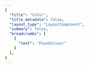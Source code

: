 ```yaml
---
{
  "title": "Color",
  "title_metadata": false,
  "layout_type": "LayoutComponent",
  "summary": false,
  "breadcrumbs": [
    {
      "text": "Foundation/"
    }
  ],
}
---
```

<cdr-doc-tabs :labels="['Overview', 'Guidelines', 'Brand Palette']">
<template slot="Overview">
<cdr-doc-table-of-contents-shell>
  

Color design tokens represent the fundamental decisions of Cedar’s visual language: 
  - Stores color specifications using variable names, not hard-coded values such as hex values for color
  - Specifies a hierarchical and semantically defined system


<br/>
<hr>

Below is a list of color tokens with descriptions and values. Web and mobile color tokens have identical hex values but the naming pattern differs. For example, color token names are:
  - **For Web:** cdr-color-text-primary-lightmode 
  - **For Android:** cdr_color_text_primary_lightmode
  - **For iOS:** CdrColorTextPrimaryLightmode  
  

<tokens-color type="background">
## Background Colors
</tokens-color>

<br>

## Typography Colors

<tokens-color type="text" mode="light">
### For Light Backgrounds
</tokens-color>

<br>


<tokens-color type="text" mode="dark">
### For Dark Backgrounds
</tokens-color>

<br>

## Icon Colors

<tokens-color type="icon" mode="light">
### For Light Backgrounds
</tokens-color>

<tokens-color type="icon" mode="dark">
### For Dark Backgrounds
</tokens-color>

<br>

## Border Colors

<tokens-color type="border" mode="light">
### For Light Backgrounds
</tokens-color>

<br>

<tokens-color type="border" mode="dark">
### For Dark Backgrounds
</tokens-color>

<br>

</cdr-doc-table-of-contents-shell>
</template>




<template slot="Guidelines">
<cdr-doc-table-of-contents-shell>

Cedar offers a range of colors designed to be accessed, understood, and used by all people regardless of their age, background, or ability. We meet or exceed color contrast [WCAG AA accessibility standards](https://www.w3.org/WAI/standards-guidelines/wcag/).

## Examples
<do-dont :examples="[
  {
    type: 'do',
    image: 'color-illustrations/color_1_do.png',
    caption: 'use approved background colors to separate content areas'
  },
  {
    type: 'dont',
    image: 'color-illustrations/color_1_dont.png',
    caption: 'use accent colors as backgrounds'
  }
]" />

<br>

<do-dont :examples="[
  {
    type: 'do',
    image: 'color-illustrations/color_2_do.png',
    caption: 'arrange background colors to promote page hierarchy by minimizing shifts in background'
  },
  {
    type: 'dont',
    image: 'color-illustrations/color_2_dont.png',
    caption: 'alternate background colors in visually jarring ways'
  }
]" />

<br>

## Accessibility 
Text choices should be paired with their corresponding background color to ensure accessibility. Legend descriptions for WCAG contrast ratios requirements are:
  - **AAA:** 7:1 for normal text and 4.5:1 for large text 
  - **AA:** 4.5:1 for normal text and 3:1 for large text
  - **AA-LG:** Only for large text, graphical objects and user interface components

<br>

Note: Large text is defined as 18 point (typically 24px) or larger or with bold style, 14 point (typically 18.66px) or larger

<br>

### For Light Backgrounds
WCAG color contrast ratios for frequently used Cedar color tokens for text or foreground colors on light background colors.

#### cdr-color-background-lightest
(Values for cdr-color-background-lightest: #ffffff or r255 g255 b255)

<table>
  <tbody>
    <tr>
      <td> <cdr-img class="cdr-doc-article-img" :src="$withBase(`/color-illustrations/wcag_rating_bkgnd_lightest_primary_4-3.png`)"/> </td>
      <td>AAA 14.55:1  </td>
      <td>cdr-color-text-primary-lightmode  <br>Values: #292929 &nbsp; / &nbsp; r41 g41 b41 </td>      
    </tr>
    <tr>
      <td> <cdr-img class="cdr-doc-article-img" :src="$withBase(`/color-illustrations/wcag_rating_bkgnd_lightest_secondary_4-3.png`)"/> </td>
      <td>AA 6.19:1 </td>
      <td>cdr-color-text-secondary-lightmode <br>Values: #616161 &nbsp; / &nbsp; r97 g97 b97</td>      
    </tr>
    <tr>
      <td> <cdr-img class="cdr-doc-article-img" :src="$withBase(`/color-illustrations/wcag_rating_bkgnd_lightest_link_4-3.png`)"/> </td>
      <td>AA 4.74:1 </td>
      <td>cdr-color-text-link-lightmode <br>Values: #3278ae &nbsp; / &nbsp; r50 g120 b174</td>      
    </tr>
    <tr>
      <td> <cdr-img class="cdr-doc-article-img" :src="$withBase(`/color-illustrations/wcag_rating_bkgnd_lightest_error_4-3.png`)"/> </td>
      <td>AA 6.33:1 </td>
      <td>cdr-color-text-error-lightmode <br>Values: #b5292b &nbsp; / &nbsp; r181 g41 b43</td>      
    </tr>
    <tr>
      <td> <cdr-img class="cdr-doc-article-img" :src="$withBase(`/color-illustrations/wcag_rating_bkgnd_lightest_disabled_4-3.png`)"/> </td>
      <td>N/A* </td>
      <td>cdr-color-text-disabled-lightmode <br>Values: #b8b8b8 &nbsp; / &nbsp; r184 g184 b184 <br>*When text is disabled </td>      
    </tr>
  </tbody>
</table>


<br>

#### cdr-color-background-lighter
(Values for cdr-color-background-lighter: #fafafa or r250 g250 b250)

<table>
  <tbody>
    <tr>
      <td> <cdr-img class="cdr-doc-article-img" :src="$withBase(`/color-illustrations/wcag_rating_bkgnd_lighter_primary_4-3.png`)"/> </td>
      <td>AAA 13.94:1   </td>
      <td>cdr-color-text-primary-lightmode  <br>Values: #292929 &nbsp; / &nbsp; r41 g41 b41 </td>   
    </tr>
    <tr>
      <td> <cdr-img class="cdr-doc-article-img" :src="$withBase(`/color-illustrations/wcag_rating_bkgnd_lighter_secondary_4-3.png`)"/> </td>
      <td>AA 5.93:1   </td>
      <td>cdr-color-text-secondary-lightmode <br>Values: #616161 &nbsp; / &nbsp; r97 g97 b97</td>    
    </tr>
    <tr>
      <td> <cdr-img class="cdr-doc-article-img" :src="$withBase(`/color-illustrations/wcag_rating_bkgnd_lighter_link_4-3.png`)"/> </td>
      <td>AA 4.54:1  </td>
      <td>cdr-color-text-link-lightmode <br>Values: #3278ae &nbsp; / &nbsp; r50 g120 b174</td>   
    </tr>
    <tr>
      <td> <cdr-img class="cdr-doc-article-img" :src="$withBase(`/color-illustrations/wcag_rating_bkgnd_lighter_error_4-3.png`)"/> </td>
      <td>AA 6.07:1 </td>
      <td>cdr-color-text-error-lightmode <br>Values: #b5292b &nbsp; / &nbsp; r181 g41 b43</td>  
    </tr>
    <tr>
      <td> <cdr-img class="cdr-doc-article-img" :src="$withBase(`/color-illustrations/wcag_rating_bkgnd_lighter_disabled_4-3.png`)"/> </td>
      <td>N/A* </td>
      <td>cdr-color-text-disabled-lightmode <br>Values: #b8b8b8 &nbsp; / &nbsp; r184 g184 b184 <br>*When text is disabled </td>   
    </tr>
  </tbody>
</table>

<br>

#### cdr-color-background-light
(Values for cdr-color-background-light: #f7f7f7 or r247 g247 b247)

<table>
  <tbody>
    <tr>
      <td> <cdr-img class="cdr-doc-article-img" :src="$withBase(`/color-illustrations/wcag_rating_bkgnd_light_primary_4-3.png`)"/> </td>
      <td>AAA 13.58:1  </td>
      <td>cdr-color-text-primary-lightmode  <br>Values: #292929 &nbsp; / &nbsp; r41 g41 b41 </td>   
    </tr>
    <tr>
      <td> <cdr-img class="cdr-doc-article-img" :src="$withBase(`/color-illustrations/wcag_rating_bkgnd_light_secondary_4-3.png`)"/> </td>
      <td>AA 5.78:1  </td>
      <td>cdr-color-text-secondary-lightmode <br>Values: #616161 &nbsp; / &nbsp; r97 g97 b97</td>    
    </tr>
    <tr>
      <td> <cdr-img class="cdr-doc-article-img" :src="$withBase(`/color-illustrations/wcag_rating_bkgnd_light_link_4-3.png`)"/> </td>
      <td>AA-LG 4.42:1 </td>
      <td>cdr-color-text-link-lightmode <br>Values: #3278ae &nbsp; / &nbsp; r50 g120 b174</td>   
    </tr>
    <tr>
      <td> <cdr-img class="cdr-doc-article-img" :src="$withBase(`/color-illustrations/wcag_rating_bkgnd_light_error_4-3.png`)"/> </td>
      <td>AA 5.91:1 </td>
      <td>cdr-color-text-error-lightmode <br>Values: #b5292b &nbsp; / &nbsp; r181 g41 b43</td>  
    </tr>
    <tr>
      <td> <cdr-img class="cdr-doc-article-img" :src="$withBase(`/color-illustrations/wcag_rating_bkgnd_light_disabled_4-3.png`)"/> </td>
      <td>N/A* </td>
      <td>cdr-color-text-disabled-lightmode <br>Values: #b8b8b8 &nbsp; / &nbsp; r184 g184 b184 <br>*When text is disabled </td>   
    </tr>
  </tbody>
</table> 

<br>


### For Dark Backgrounds
WCAG color contrast ratios for frequently used Cedar color tokens for text or foreground colors on dark background colors.

#### cdr-color-background-dark
(Values for cdr-color-background-dark: #292929 or r41 g41 b41)

<table>
  <tbody>
    <tr>
      <td> <cdr-img class="cdr-doc-article-img" :src="$withBase(`/color-illustrations/wcag_rating_bkgnd_dark_primary_4-3.png`)"/> </td>
      <td>AAA 13.94:1 </td>
      <td>cdr-color-text-primary-darkmode <br>Values: #fafafa &nbsp; / &nbsp; r250 g250 b250 </td>
    </tr>
    <tr>
      <td> <cdr-img class="cdr-doc-article-img" :src="$withBase(`/color-illustrations/wcag_rating_bkgnd_dark_secondary_4-3.png`)"/> </td>
      <td>AA 5.11:1 </td>
      <td>cdr-color-text-secondary-darkmode <br>Values: #999999 &nbsp; / &nbsp; r153 g153 b153 </td>
    </tr>
    <tr>
      <td> <cdr-img class="cdr-doc-article-img" :src="$withBase(`/color-illustrations/wcag_rating_bkgnd_dark_link_4-3.png`)"/> </td>
      <td>AA 4.61:1  </td>
      <td>cdr-color-text-link-darkmode <br>Values: #5197cd &nbsp; / &nbsp; r81 g151 b205 </td>
    </tr>
    <tr>
      <td> <cdr-img class="cdr-doc-article-img" :src="$withBase(`/color-illustrations/wcag_rating_bkgnd_dark_error_4-3.png`)"/> </td>
      <td>AA 4.58:1 </td>
      <td>cdr-color-text-error-darkmode <br>Values: #e86868 &nbsp; / &nbsp; r232 g104 b104 </td>
    </tr>
    <tr>
      <td> <cdr-img class="cdr-doc-article-img" :src="$withBase(`/color-illustrations/wcag_rating_bkgnd_dark_disabled_4-3.png`)"/> </td>
      <td>N/A* </td>
      <td>cdr-color-text-disabled-darkmode <br>Values: #616161 &nbsp; / &nbsp; r97 g97 b97 <br>*When text is disabled </td>   
    </tr>
  </tbody>
</table>

<br>

#### cdr-color-background-darker
(Values for cdr-color-background-darker: #1a1a1a or r26 g26 b26)

<table>
  <tbody>
    <tr>
      <td> <cdr-img class="cdr-doc-article-img" :src="$withBase(`/color-illustrations/wcag_rating_bkgnd_darker_primary_4-3.png`)"/> </td>
      <td>AAA 16.67:1   </td>
      <td>cdr-color-text-primary-darkmode <br>Values: #fafafa &nbsp; / &nbsp; r250 g250 b250 </td>
    </tr>
    <tr>
      <td> <cdr-img class="cdr-doc-article-img" :src="$withBase(`/color-illustrations/wcag_rating_bkgnd_darker_secondary_4-3.png`)"/> </td>
      <td>AA 6.11:1  </td>
      <td>cdr-color-text-secondary-darkmode <br>Values: #999999 &nbsp; / &nbsp; r153 g153 b153 </td>
    </tr>
    <tr>
      <td> <cdr-img class="cdr-doc-article-img" :src="$withBase(`/color-illustrations/wcag_rating_bkgnd_darker_link_4-3.png`)"/> </td>
      <td>AA 5.52:1  </td>
      <td>cdr-color-text-link-darkmode <br>Values: #5197cd &nbsp; / &nbsp; r81 g151 b205 </td>
    </tr>
    <tr>
      <td> <cdr-img class="cdr-doc-article-img" :src="$withBase(`/color-illustrations/wcag_rating_bkgnd_darker_error_4-3.png`)"/> </td>
      <td>AA 5.48:1  </td>
      <td>cdr-color-text-error-darkmode <br>Values: #e86868 &nbsp; / &nbsp; r232 g104 b104 </td>
    </tr>
    <tr>
      <td> <cdr-img class="cdr-doc-article-img" :src="$withBase(`/color-illustrations/wcag_rating_bkgnd_darker_disabled_4-3.png`)"/> </td>
      <td>N/A* </td>
      <td>cdr-color-text-disabled-darkmode <br>Values: #616161 &nbsp; / &nbsp; r97 g97 b97 <br>*When text is disabled </td>   
    </tr>
  </tbody>
</table>

<br>

</cdr-doc-table-of-contents-shell>
</template>




<template slot="Brand Palette">
<cdr-doc-table-of-contents-shell>

<cdr-doc-alert icon="warning"><strong>These values should not be used standalone to create custom UI.</strong></cdr-doc-alert>

Colors from REI’s brand color palette are used throughout Cedar components and design recommendations. 

**Use these values when:**
  - Requesting an update to an existing Cedar component
  - Requesting a new token 
  - Developing a new component that will be adopted by Cedar Design System
  - Creating a custom or product-specific solution that will not be reused 

<br> 

**Don't use these values when:**
  - Creating a broad solution that can be shared across teams. Instead, develop a new component or utility
  - Wanting the benefit of dynamically-updated styles when there are changes in the brand guidelines. Instead, use tokens
  - Color values are repeated throughout the page. Instead, request a new token

<br> 

Note that the values on this page:
  - May not have a long lifespan
  - May alter the value more frequently
  - May be used for a wide variety of purposes

<br>  

**Requesting a Token**  <br>
If you have a request for a token that is missing, you can submit a request using the [Feature Request Form](https://airtable.com/shrcbq9CHthuMO7AC), or ask in the [#cedar-user-support](https://rei.slack.com/messages/CA58YCGN4) Slack channel. View requirements in the <cdr-link :href="$withBase('/foundation/tokens/?active-link=adding-tokens-to-the-repository')">Adding Tokens to the Repository</cdr-link> section on the Tokens article. 

**Developing or Updating Cedar Components**  <br>
The Cedar team welcomes contributions from the digital community at REI. If you are interested in contributing design or code, please reach out at in Slack at [#cedar-user-support](https://rei.slack.com/messages/CA58YCGN4), email [cedar@rei.com](mailto:cedar@rei.com), or talk to your manager.


<br>
<hr>

## Grey Colors
Grey colors support the cohesive use of typography, backgrounds, and borders across the digital ecosystem. 

<table>
  <tbody>
    <tr>
      <td colspan=2 height=32 bgcolor="#ffffff"> </td>
    </tr>
    <tr>
      <td width=144>
        #ffffff <br>
        r255  g255  b255 <br>
        <br>
        <br>
      </td>
      <td width=360>
        <b>Tokens:</b><br>
        cdr-color-background-lightest <br>
        cdr-color-background-form-lightmode <br>
        cdr-color-background-form-input-lightmode      
      </td>
    </tr>
  </tbody>
</table>

<br>

<table>
  <tbody>
    <tr>
      <td colspan=2 height=32 bgcolor="#fafafa"> </td>
    </tr>
    <tr>
      <td width=144>
        #fafafa <br>
        r250  g250  b250 <br>
        <br>
        <br>
        <br>
      </td>
      <td width=360>
        <b>Tokens:</b><br>
        cdr-color-background-lighter <br>
        cdr-color-text-primary-darkmode <br>
        cdr-color-text-form-label-darkmode <br>
        cdr-color-border-primary-darkmode <br>   
      </td>
    </tr>
  </tbody>
</table>

<br>

<table>
  <tbody>
    <tr>
      <td colspan=2 height=32 bgcolor="#f7f7f7"> </td>
    </tr>
    <tr>
      <td width=144>
        #f7f7f7 <br>
        r247  g247  b247  <br>
      </td>
      <td width=360>
        <b>Tokens:</b><br>
        cdr-color-background-light <br>
      </td>
    </tr>
  </tbody>
</table>

<br>

<table>
  <tbody>
    <tr>
      <td colspan=2 height=32 bgcolor="#dadada"> </td>
    </tr>
    <tr>
      <td width=144>
        #dadada <br>
        r218  g218  b218  <br>
      </td>
      <td width=360>
        <b>Tokens:</b><br>
        cdr-color-border-disabled-lightmode <br>
      </td>
    </tr>
  </tbody>
</table>

<br>

<table>
  <tbody>
    <tr>
      <td colspan=2 height=32 bgcolor="#b8b8b8"> </td>
    </tr>
    <tr>
      <td width=144>
        #b8b8b8 <br>
        r184  g184  b184  <br>
        <br>
        <br>
      </td>
      <td width=360>
        <b>Tokens:</b><br>
        cdr-color-text-disabled-lightmode <br>
        cdr-color-text-form-disabled-lightmode <br>
        cdr-color-border-secondary-lightmode 
      </td>
    </tr>
  </tbody>
</table>

<br>

<table>
  <tbody>
    <tr>
      <td colspan=2 height=32 bgcolor="#999999"> </td>
    </tr>
    <tr>
      <td width=144>
        #999999 <br>
        r153  g153  b153  <br>
        <br>
        <br>
      </td>
      <td width=360>
        <b>Tokens:</b><br>
        cdr-color-text-secondary-darkmode  <br>
        cdr-color-text-form-placeholder-darkmode <br>
        cdr-color-border-secondary-darkmode
      </td>
    </tr>
  </tbody>
</table>

<br>

<table>
  <tbody>
    <tr>
      <td colspan=2 height=32 bgcolor="#7a7a7a"> </td>
    </tr>
    <tr>
      <td width=144>
        #7a7a7a <br>
        r122  g122  b122  <br>
      </td>
      <td width=360>
        <b>Tokens:</b><br>
        N/A  <br>
      </td>
    </tr>
  </tbody>
</table>

<br>

<table>
  <tbody>
    <tr>
      <td colspan=2 height=32 bgcolor="#616161"> </td>
    </tr>
    <tr>
      <td width=144>
        #616161 <br>
        r97  g97  b97   <br>
        <br>
        <br>
        <br>
        <br>
      </td>
      <td width=360>
        <b>Tokens:</b><br>
        cdr-color-text-secondary-lightmode <br>
        cdr-color-text-form-placeholder-lightmode <br>
        cdr-color-text-disabled-darkmode <br>
        cdr-color-text-form-disabled-darkmode <br>
        cdr-color-border-primary-lightmode
      </td>
    </tr>
  </tbody>
</table>

<br>

<table>
  <tbody>
    <tr>
      <td colspan=2 height=32 bgcolor="#434343"> </td>
    </tr>
    <tr>
      <td width=144>
        #434343 <br>
        r67  g67  b67  <br>
      </td>
      <td width=360>
        <b>Tokens:</b><br>
        N/A  <br>
      </td>
    </tr>
  </tbody>
</table>

<br>

<table>
  <tbody>
    <tr>
      <td colspan=2 height=32 bgcolor="#292929"> </td>
    </tr>
    <tr>
      <td width=144>
        #292929 <br>
        r41  g41  b41  <br>
        <br>
        <br>
        <br>
        <br>
      </td>
      <td width=360>
        <b>Tokens:</b><br>
        cdr-color-background-dark <br>
        cdr-color-background-form-darkmode <br>
        cdr-color-background-form-input-darkmode <br>
        cdr-color-text-primary-lightmode <br>
        cdr-color-text-form-label-lightmode
      </td>
    </tr>
  </tbody>
</table>

<br>

<table>
  <tbody>
    <tr>
      <td colspan=2 height=32 bgcolor="#1a1a1a"> </td>
    </tr>
    <tr>
      <td width=144>
        #1a1a1a <br>
        r26  g26  b26   <br>
      </td>
      <td width=360>
        <b>Tokens:</b><br>
        cdr-color-background-darker <br>
      </td>
    </tr>
  </tbody>
</table>

<br>
<hr>

## Tan Colors
Tan or brand colors are core to the co-op. They’re often used as backgrounds when an experience calls for a stronger brand impression.

<table>
  <tbody>
    <tr>
      <td colspan=2 height=32 bgcolor="#faf9f5"> </td>
    </tr>
    <tr>
      <td width=144>
        #faf9f5 <br>
        r250  g249  b245  <br>
      </td>
      <td width=360>
        <b>Tokens:</b><br>
        N/A  <br>
      </td>
    </tr>
  </tbody>
</table>

<br>

<table>
  <tbody>
    <tr>
      <td colspan=2 height=32 bgcolor="#f1efe4"> </td>
    </tr>
    <tr>
      <td width=144>
        #f1efe4 <br>
        r241  g239  b228  <br>
      </td>
      <td width=360>
        <b>Tokens:</b><br>
        N/A  <br>
      </td>
    </tr>
  </tbody>
</table>

<br>
<hr>

## Blue Colors
Blue colors are used in a variety of scenarios such as prompting user actions, communicating informational messaging, and indicating links within body copy.

<table>
  <tbody>
    <tr>
      <td colspan=2 height=32 bgcolor="#5197cd"> </td>
    </tr>
    <tr>
      <td width=144>
        #5197cd <br>
        r81  g151  b205  <br>
      </td>
      <td width=360>
        <b>Tokens:</b><br>
        cdr-color-text-link-darkmode  <br>
      </td>
    </tr>
  </tbody>
</table>

<br>

<table>
  <tbody>
    <tr>
      <td colspan=2 height=32 bgcolor="#3278ae"> </td>
    </tr>
    <tr>
      <td width=144>
        #3278ae <br>
        r50  g120  b174 <br>
      </td>
      <td width=360>
        <b>Tokens:</b><br>
        cdr-color-text-link-lightmode  <br>
      </td>
    </tr>
  </tbody>
</table>

<br>

<table>
  <tbody>
    <tr>
      <td colspan=2 height=32 bgcolor="#2b6692"> </td>
    </tr>
    <tr>
      <td width=144>
        #2b6692 <br>
        r43  g102  b146  <br>
      </td>
      <td width=360>
        <b>Tokens:</b><br>
        cdr-color-border-selected-lightmode  <br>
      </td>
    </tr>
  </tbody>
</table>

<br>

<table>
  <tbody>
    <tr>
      <td colspan=2 height=32 bgcolor="#1e4e72"> </td>
    </tr>
    <tr>
      <td width=144>
        #1e4e72 <br>
        r30  g78  b114  <br>
      </td>
      <td width=360>
        <b>Tokens:</b><br>
        N/A  <br>
      </td>
    </tr>
  </tbody>
</table>

<br>
<hr>

## Green Colors
Green colors are used in a variety of scenarios such as providing feedback for successful form submission.

<table>
  <tbody>
    <tr>
      <td colspan=2 height=32 bgcolor="#edf7ee"> </td>
    </tr>
    <tr>
      <td width=144>
        #edf7ee <br>
        r237  g247  b238  <br>
      </td>
      <td width=360>
        <b>Tokens:</b><br>
        N/A  <br>
      </td>
    </tr>
  </tbody>
</table>

<br>

<table>
  <tbody>
    <tr>
      <td colspan=2 height=32 bgcolor="#6c9f71"> </td>
    </tr>
    <tr>
      <td width=144>
        #6c9f71 <br>
        r108  g159  b113  <br>
      </td>
      <td width=360>
        <b>Tokens:</b><br>
        N/A  <br>
      </td>
    </tr>
  </tbody>
</table>

<br>

<table>
  <tbody>
    <tr>
      <td colspan=2 height=32 bgcolor="#367c3c"> </td>
    </tr>
    <tr>
      <td width=144>
        #367c3c <br>
        r54  g124  b60  <br>
      </td>
      <td width=360>
        <b>Tokens:</b><br>
        N/A  <br>
      </td>
    </tr>
  </tbody>
</table>

<br>
<hr>

## Red Colors
Red colors are used in a variety of scenarios such as announcing sale items and communicating error messaging.

<table>
  <tbody>
    <tr>
      <td colspan=2 height=32 bgcolor="#e86868"> </td>
    </tr>
    <tr>
      <td width=144>
        #e86868 <br>
        r232  g104  b104 <br>
      </td>
      <td width=360>
        <b>Tokens:</b> <br> 
        cdr-color-text-error-darkmode <br>
        cdr-color-border-error-lightmode 
      </td>
    </tr>
  </tbody>
</table>

<br>

<table>
  <tbody>
    <tr>
      <td colspan=2 height=32 bgcolor="#c83232"> </td>
    </tr>
    <tr>
      <td width=144>
        #c83232 <br>
        r200  g50  b50  <br>
      </td>
      <td width=360>
        <b>Tokens:</b><br>
        N/A  <br>
      </td>
    </tr>
  </tbody>
</table>

<br>

<table>
  <tbody>
    <tr>
      <td colspan=2 height=32 bgcolor="#b5292b"> </td>
    </tr>
    <tr>
      <td width=144>
        #b5292b <br>
        r181  g41  b43  <br>
      </td>
      <td width=360>
        <b>Tokens:</b><br>
        cdr-color-text-error-lightmode  <br>
      </td>
    </tr>
  </tbody>
</table>

<br>

<table>
  <tbody>
    <tr>
      <td colspan=2 height=32 bgcolor="#a12024"> </td>
    </tr>
    <tr>
      <td width=144>
        #a12024 <br>
        r161  g32  b36  <br>
      </td>
      <td width=360>
        <b>Tokens:</b><br>
        N/A  <br>
      </td>
    </tr>
  </tbody>
</table>

<br>
<hr>

## Yellow Colors
Yellow colors are used in a variety of scenarios such as providing feedback for warning messages.

<table>
  <tbody>
    <tr>
      <td colspan=2 height=32 bgcolor="#fff5be"> </td>
    </tr>
    <tr>
      <td width=144>
        #fff5be <br>
        r255  g245  b190 <br>
      </td>
      <td width=360>
        <b>Tokens:</b><br>
        N/A  <br>
      </td>
    </tr>
  </tbody>
</table>

<br>

<table>
  <tbody>
    <tr>
      <td colspan=2 height=32 bgcolor="#f8b877"> </td>
    </tr>
    <tr>
      <td width=144>
        #f8b877 <br>
        r248  g184  b119 <br>
      </td>
      <td width=360>
        <b>Tokens:</b><br>
        N/A  <br>
      </td>
    </tr>
  </tbody>
</table>

<br>

<table>
  <tbody>
    <tr>
      <td colspan=2 height=32 bgcolor="#c77523"> </td>
    </tr>
    <tr>
      <td width=144>
        #c77523 <br>
        r199  g117  b35 <br>
      </td>
      <td width=360>
        <b>Tokens:</b><br>
        N/A  <br>
      </td>
    </tr>
  </tbody>
</table>

<br>
<hr>
 

</cdr-doc-table-of-contents-shell>
</template>
</cdr-doc-tabs>
